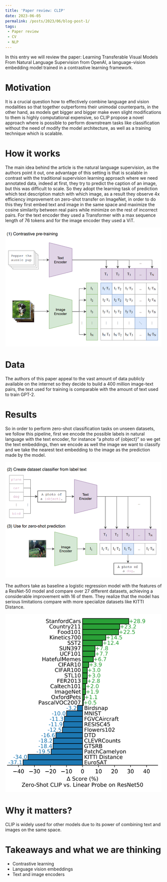 ```yaml
---
title: 'Paper review: CLIP'
date: 2023-06-05
permalink: /posts/2023/06/blog-post-1/
tags:
 - Paper review
 - CV
 - NLP
---
```


In this entry we will review the paper: Learning Transferable Visual Models From Natural Language Supervision from OpenAI, a language-vision embedding model trained in a contrastive learning framework.

Motivation
======

It is a crucial question how to effectively combine language and vision modalities so that together outperforms their unimodal counterparts, in the other hand, as models get bigger and bigger make even slight modifications to them is highly computational expensive, so CLIP propose a novel approach where is possible to perform downstream tasks like classification without the need of modify the model architecture, as well as a training technique which is scalable.

How it works
======

The main idea behind the article is the natural language supervision, as the authors point it out, one advantage of this setting is that is scalable in contrast with the traditional supervision learning approach where we need annotated data, indeed at first, they try to predict the caption of an image, but this was difficult to scale. So they adopt the learning task of prediction which text description match with which image, as a result they observe 4x efficiency improvement on zero-shot transfer on ImageNet, in order to do this they first embed text and image in the same space and maximize the cosine similarity between real pairs while minimize on the rest of incorrect pairs. For the text encoder they used a Transformer with a max sequence length of 76 tokens and for the image encoder they used a ViT.

![CLIP Model Architecture](/images/pipeline_train_clip.png)

Data
======
The authors of this paper appeal to the vast amount of data publicly available on the internet so they decide to build a 400 million image-text pairs, the text used for training is comparable with the amount of text used to train GPT-2.

Results
======
So in order to perform zero-shot classification tasks on unseen datasets, we follow this pipeline, first we encode the possible labels in natural language with the text encoder, for instance “a photo of {object}” so we get the text embeddings, then we encode as well the image we want to classify and we take the nearest text embedding to the image as the prediction made by the model.

![Zero-Shot Classification Pipeline](/images/classification_clip.png)

The authors take as baseline a logistic regression model with the features of a ResNet-50 model and compare over 27 different datasets, achieving a considerable improvement with 16 of them. They realize that the model has serious limitations compare with more specialize datasets like KITTI Distance.

![Performance Comparison](/images/results_clip.png)

Why it matters?
======
CLIP is widely used for other models due to its power of combining text and images on the same space.

Takeaways and what we are thinking
======
- Contrastive learning 
- Language vision embeddings
- Text and image encoders
